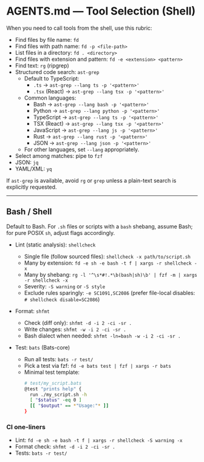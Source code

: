 # AGENTS.md — Tool Selection (Shell)

When you need to call tools from the shell, use this rubric:

- Find files by file name: `fd`
- Find files with path name: `fd -p <file-path>`
- List files in a directory: `fd . <directory>`
- Find files with extension and pattern: `fd -e <extension> <pattern>`
- Find text: `rg` (ripgrep)
- Structured code search: `ast-grep`
  - Default to TypeScript:
    - `.ts` → `ast-grep --lang ts -p '<pattern>'`
    - `.tsx` (React) → `ast-grep --lang tsx -p '<pattern>'`
  - Common languages:
    - Bash → `ast-grep --lang bash -p '<pattern>'`
    - Python → `ast-grep --lang python -p '<pattern>'`
    - TypeScript → `ast-grep --lang ts -p '<pattern>'`
    - TSX (React) → `ast-grep --lang tsx -p '<pattern>'`
    - JavaScript → `ast-grep --lang js -p '<pattern>'`
    - Rust → `ast-grep --lang rust -p '<pattern>'`
    - JSON → `ast-grep --lang json -p '<pattern>'`
  - For other languages, set `--lang` appropriately.
- Select among matches: pipe to `fzf`
- JSON: `jq`
- YAML/XML: `yq`

If `ast-grep` is available, avoid `rg` or `grep` unless a plain-text search is explicitly requested.

---

## Bash / Shell

Default to Bash. For `.sh` files or scripts with a `bash` shebang, assume Bash; for pure POSIX `sh`, adjust flags accordingly.

- Lint (static analysis): `shellcheck`
  - Single file (follow sourced files): `shellcheck -x path/to/script.sh`
  - Many by extension: `fd -e sh -e bash -t f | xargs -r shellcheck -x`
  - Many by shebang: `rg -l '^\s*#!.*\b(bash|sh)\b' | fzf -m | xargs -r shellcheck -x`
  - Severity: `-S warning` or `-S style`
  - Exclude rules sparingly: `-e SC1091,SC2086` (prefer file-local disables: `# shellcheck disable=SC2086`)

- Format: `shfmt`
  - Check (diff only): `shfmt -d -i 2 -ci -sr .`
  - Write changes: `shfmt -w -i 2 -ci -sr .`
  - Bash dialect when needed: `shfmt -ln=bash -w -i 2 -ci -sr .`

- Test: `bats` (Bats-core)
  - Run all tests: `bats -r test/`
  - Pick a test via fzf: `fd -e bats test | fzf | xargs -r bats`
  - Minimal test template:
    ```bash
    # test/my_script.bats
    @test "prints help" {
      run ./my_script.sh -h
      [ "$status" -eq 0 ]
      [[ "$output" == *"Usage:"* ]]
    }
    ```

### CI one-liners
- Lint: `fd -e sh -e bash -t f | xargs -r shellcheck -S warning -x`
- Format check: `shfmt -d -i 2 -ci -sr .`
- Tests: `bats -r test/`
